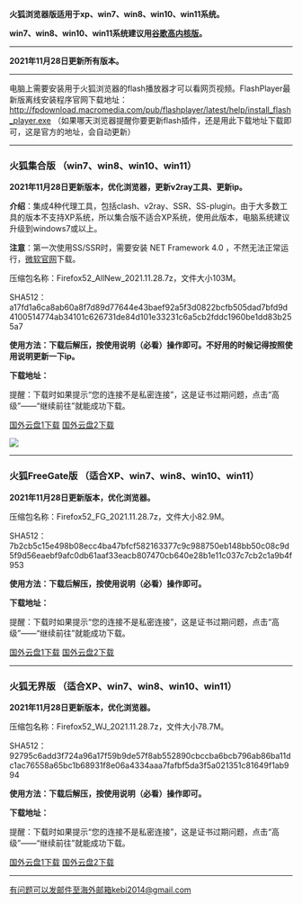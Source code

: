 **火狐浏览器版适用于xp、win7、win8、win10、win11系统。**

**win7、win8、win10、win11系统建议用[谷歌高内核版](https://github.com/Alvin9999/new-pac/wiki/%E9%AB%98%E5%86%85%E6%A0%B8%E7%89%88)。**

***

**2021年11月28日更新所有版本。**

***

电脑上需要安装用于火狐浏览器的flash播放器才可以看网页视频。FlashPlayer最新版离线安装程序官网下载地址：
http://fpdownload.macromedia.com/pub/flashplayer/latest/help/install_flash_player.exe （如果哪天浏览器提醒你要更新flash插件，还是用此下载地址下载即可，这是官方的地址，会自动更新）

***


### 火狐集合版 （win7、win8、win10、win11）

**2021年11月28日更新版本，优化浏览器，更新v2ray工具、更新ip。**

**介绍**：集成4种代理工具，包括clash、v2ray、SSR、SS-plugin。由于大多数工具的版本不支持XP系统，所以集合版不适合XP系统，使用此版本，电脑系统建议升级到windows7或以上。

**注意**：第一次使用SS/SSR时，需要安装 NET Framework 4.0 ，不然无法正常运行，[微软官网](https://www.microsoft.com/zh-cn/download/details.aspx?id=17718)下载。

压缩包名称：Firefox52_AllNew_2021.11.28.7z，文件大小103M。

SHA512：a17fd1a6ca8ab60a8f7d89d77644e43baef92a5f3d0822bcfb505dad7bfd9d4100514774ab34101c626731de84d101e33231c6a5cb2fddc1960be1dd83b255a7

**使用方法：下载后解压，按使用说明（必看）操作即可。不好用的时候记得按照使用说明更新一下ip。**

**下载地址：**

提醒：下载时如果提示“您的连接不是私密连接”，这是证书过期问题，点击“高级”——“继续前往”就能成功下载。

[国外云盘1下载](https://tr101.free4444.xyz/Firefox52_AllNew_2021.11.28.7z) 
[国外云盘2下载](https://tr201.free4444.xyz/Firefox52_AllNew_2021.11.28.7z) 

![](https://cdn.jsdelivr.net/gh/Alvin9999/pac2/softimag/firefox-2.PNG)

***

### 火狐FreeGate版 （适合XP、win7、win8、win10、win11）

**2021年11月28日更新版本，优化浏览器。**

压缩包名称：Firefox52_FG_2021.11.28.7z，文件大小82.9M。

SHA512：7b2cb5c15e498b08ecc4ba47bfcf582163377c9c988750eb148bb50c08c9d5f9d56eaebf9afc0db61aaf33eacb807470cb640e28b1e11c037c7cb2c1a9b4f953

**使用方法：下载后解压，按使用说明（必看）操作即可。**

**下载地址：**

提醒：下载时如果提示“您的连接不是私密连接”，这是证书过期问题，点击“高级”——“继续前往”就能成功下载。

[国外云盘1下载](https://tr101.free4444.xyz/Firefox52_FG_2021.11.28.7z) 
[国外云盘2下载](https://tr201.free4444.xyz/Firefox52_FG_2021.11.28.7z) 

***

### 火狐无界版 （适合XP、win7、win8、win10、win11）

**2021年11月28日更新版本，优化浏览器。**

压缩包名称：Firefox52_WJ_2021.11.28.7z，文件大小78.7M。

SHA512：92795c6add3f724a96a17f59b9de57f8ab552890cbccba6bcb796ab86ba11dc1ac76558a65bc1b68931f8e06a4334aaa7fafbf5da3f5a021351c81649f1ab994

**使用方法：下载后解压，按使用说明（必看）操作即可。**

**下载地址：**

提醒：下载时如果提示“您的连接不是私密连接”，这是证书过期问题，点击“高级”——“继续前往”就能成功下载。

[国外云盘1下载](https://tr101.free4444.xyz/Firefox52_WJ_2021.11.28.7z) 
[国外云盘2下载](https://tr201.free4444.xyz/Firefox52_WJ_2021.11.28.7z) 

***

有问题可以发邮件至海外邮箱kebi2014@gmail.com